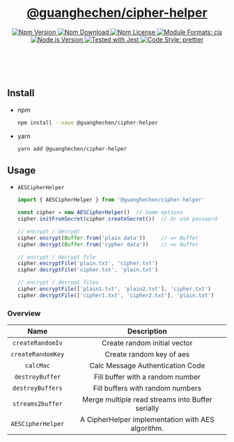 <header>
  <h1 align="center">
    <a href="https://github.com/guanghechen/node-scaffolds/tree/main/packages/cipher-helper#readme">@guanghechen/cipher-helper</a>
  </h1>
  <div align="center">
    <a href="https://www.npmjs.com/package/@guanghechen/cipher-helper">
      <img
        alt="Npm Version"
        src="https://img.shields.io/npm/v/@guanghechen/cipher-helper.svg"
      />
    </a>
    <a href="https://www.npmjs.com/package/@guanghechen/cipher-helper">
      <img
        alt="Npm Download"
        src="https://img.shields.io/npm/dm/@guanghechen/cipher-helper.svg"
      />
    </a>
    <a href="https://www.npmjs.com/package/@guanghechen/cipher-helper">
      <img
        alt="Npm License"
        src="https://img.shields.io/npm/l/@guanghechen/cipher-helper.svg"
      />
    </a>
    <a href="#install">
      <img
        alt="Module Formats: cjs"
        src="https://img.shields.io/badge/module_formats-cjs-green.svg"
      />
    </a>
    <a href="https://github.com/nodejs/node">
      <img
        alt="Node.js Version"
        src="https://img.shields.io/node/v/@guanghechen/cipher-helper"
      />
    </a>
    <a href="https://github.com/facebook/jest">
      <img
        alt="Tested with Jest"
        src="https://img.shields.io/badge/tested_with-jest-9c465e.svg"
      />
    </a>
    <a href="https://github.com/prettier/prettier">
      <img
        alt="Code Style: prettier"
        src="https://img.shields.io/badge/code_style-prettier-ff69b4.svg?style=flat-square"
      />
    </a>
  </div>
</header>
<br/>


## Install

* npm

  ```bash
  npm install --save @guanghechen/cipher-helper
  ```

* yarn

  ```bash
  yarn add @guanghechen/cipher-helper
  ```

## Usage

* `AESCipherHelper`

  ```typescript
  import { AESCipherHelper } from '@guanghechen/cipher-helper'

  const cipher = new AESCipherHelper()  // Some options
  cipher.initFromSecret(cipher.createSecret())  // Or use password 

  // encrypt / decrypt
  cipher.encrypt(Buffer.from('plain data'))     // => Buffer
  cipher.decrypt(Buffer.from('cypher data'))    // => Buffer

  // encrypt / decrypt file
  cipher.encryptFile('plain.txt', 'cipher.txt')
  cipher.decryptFile('cipher.txt', 'plain.txt')

  // encrypt / decrypt files
  cipher.encryptFile(['plain1.txt', 'plain2.txt'], 'cipher.txt')
  cipher.decryptFile(['cipher1.txt', 'cipher2.txt'], 'plain.txt')
  ```

### Overview

Name                                | Description
:----------------------------------:|:----------------------------:
`createRandomIv`                    | Create random initial vector
`createRandomKey`                   | Create random key of aes
`calcMac`                           | Calc Message Authentication Code
`destroyBuffer`                     | Fill buffer with a random number
`destroyBuffers`                    | Fill buffers with random numbers
`streams2buffer`                    | Merge multiple read streams into Buffer serially
`AESCipherHelper`                   | A CipherHelper implementation with AES algorithm.



[homepage]: https://github.com/guanghechen/node-scaffolds/tree/main/packages/cipher-helper#readme
